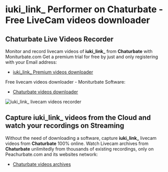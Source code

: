 # iuki_link_ Performer on Chaturbate - Free LiveCam videos downloader

## Chaturbate Live Videos Recorder

Monitor and record livecam videos of **iuki_link_** from **Chaturbate** with Moniturbate.com
Get a premium trial for free by just and only registering with your Email address:
* [iuki_link_ Premium videos downloader](https://moniturbate.com/request-demo-licence-key.html)

Free livecam videos downloader - Moniturbate Software:
* [Chaturbate videos downloader](https://moniturbate.com/moniturbate-download-software.html)

![iuki_link_ livecam videos recorder](https://peachurnet.com/templates/moniturbate-software.png)


## Capture iuki_link_ videos from the Cloud and watch your recordings on Streaming

Without the need of downloading a software, capture **iuki_link_** livecam videos from **Chaturbate** 100% online.
Watch Livecam archives from **Chaturbate** unlimitedly from thousands of existing recordings, only on Peachurbate.com and its websites network:
* [Chaturbate videos archives](https://peachurnet.com/)